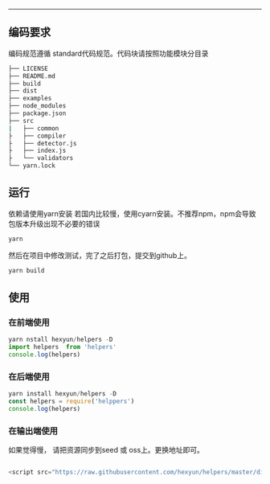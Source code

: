 ---
## 编码要求

编码规范遵循 standard代码规范。代码块请按照功能模块分目录

```bash
├── LICENSE
├── README.md
├── build
├── dist
├── examples
├── node_modules
├── package.json
├── src
|   ├── common
├   ├── compiler
├   ├── detector.js
├   ├── index.js
├   └── validators
└── yarn.lock
```

## 运行

依赖请使用yarn安装 若国内比较慢，使用cyarn安装。不推荐npm，npm会导致包版本升级出现不必要的错误
```bash
yarn
```
然后在项目中修改测试，完了之后打包，提交到github上。 

```bash
yarn build
```
## 使用

### 在前端使用 

```javascript
yarn nstall hexyun/helpers -D
import helpers  from 'helpers'
console.log(helpers)
```
### 在后端使用

```javascript
yarn install hexyun/helpers -D
const helpers = require('helppers')
console.log(helpers)
```

### 在输出端使用
如果觉得慢， 请把资源同步到seed 或 oss上。更换地址即可。
```javascript

<script src="https://raw.githubusercontent.com/hexyun/helpers/master/dist/helpers.min.js"></script>

```